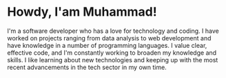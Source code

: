 # Howdy, I'am Muhammad!
I'm a software developer who has a love for technology and coding. I have worked on projects ranging from data analysis to web development and have knowledge in a number of programming languages. I value clear, effective code, and I'm constantly working to broaden my knowledge and skills. I like learning about new technologies and keeping up with the most recent advancements in the tech sector in my own time.
